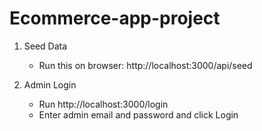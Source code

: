 # Ecommerce-app-project

1. Seed Data

   - Run this on browser: http://localhost:3000/api/seed

2. Admin Login

   - Run http://localhost:3000/login
   - Enter admin email and password and click Login